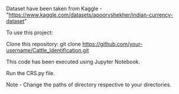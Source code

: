 Dataset have been taken from Kaggle - "https://www.kaggle.com/datasets/apoorvshekher/indian-currency-dataset"

To use this project:

Clone this repository: git clone https://github.com/your-username/Cattle_Identification.git

This code has been executed using Jupyter Notebook.

Run the CRS.py file. 

Note - Change the paths of directory respective to your directories.
